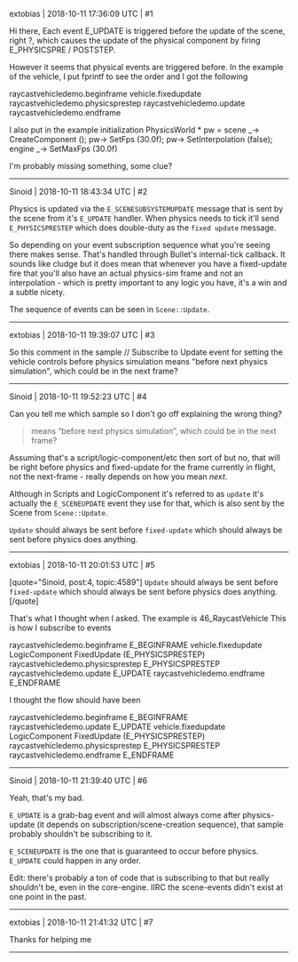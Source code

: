 extobias | 2018-10-11 17:36:09 UTC | #1

Hi there,
Each event E_UPDATE is triggered before the update of the scene, right ?, which causes the update of the physical component by firing E_PHYSICSPRE / POSTSTEP.

However it seems that physical events are triggered before. In the example of the vehicle, I put fprintf to see the order and I got the following

raycastvehicledemo.beginframe
vehicle.fixedupdate
raycastvehicledemo.physicsprestep
raycastvehicledemo.update
raycastvehicledemo.endframe

I also put in the example initialization
PhysicsWorld * pw = scene _-> CreateComponent <PhysicsWorld> ();
pw-> SetFps (30.0f);
pw-> SetInterpolation (false);
engine _-> SetMaxFps (30.0f)

I'm probably missing something, some clue?

-------------------------

Sinoid | 2018-10-11 18:43:34 UTC | #2

Physics is updated via the `E_SCENESUBSYSTEMUPDATE` message that is sent by the scene from it's `E_UPDATE` handler. When physics needs to tick it'll send `E_PHYSICSPRESTEP` which does double-duty as the `fixed update` message.

So depending on your event subscription sequence what you're seeing there makes sense. That's handled through Bullet's internal-tick callback. It sounds like cludge but it does mean that whenever you have a fixed-update fire that you'll also have an actual physics-sim frame and not an interpolation - which is pretty important to any logic you have, it's a win and a subtle nicety.

The sequence of events can be seen in `Scene::Update`.

-------------------------

extobias | 2018-10-11 19:39:07 UTC | #3

So this comment in the sample
// Subscribe to Update event for setting the vehicle controls before physics simulation
means "before next physics simulation", which could be in the next frame?

-------------------------

Sinoid | 2018-10-11 19:52:23 UTC | #4

Can you tell me which sample so I don't go off explaining the wrong thing?

> means “before next physics simulation”, which could be in the next frame?

Assuming that's a script/logic-component/etc then sort of but no, that will be right before physics and fixed-update for the frame currently in flight, not the next-frame - really depends on how you mean *next*.

Although in Scripts and LogicComponent it's referred to as `update` it's actually the `E_SCENEUPDATE` event they use for that, which is also sent by the Scene from `Scene::Update`.

`Update` should always be sent before `fixed-update` which should always be sent before physics does anything.

-------------------------

extobias | 2018-10-11 20:01:53 UTC | #5

[quote="Sinoid, post:4, topic:4589"]
`Update` should always be sent before `fixed-update` which should always be sent before physics does anything.
[/quote]

That's what I thought when I asked. The example is 46_RaycastVehicle
This is how I subscribe to events

raycastvehicledemo.beginframe        E_BEGINFRAME
vehicle.fixedupdate                            LogicComponent FixedUpdate (E_PHYSICSPRESTEP)
raycastvehicledemo.physicsprestep  E_PHYSICSPRESTEP
raycastvehicledemo.update               E_UPDATE
raycastvehicledemo.endframe           E_ENDFRAME

I thought the flow should have been

raycastvehicledemo.beginframe         E_BEGINFRAME
raycastvehicledemo.update                E_UPDATE
vehicle.fixedupdate                             LogicComponent FixedUpdate (E_PHYSICSPRESTEP)
raycastvehicledemo.physicsprestep   E_PHYSICSPRESTEP
raycastvehicledemo.endframe            E_ENDFRAME

-------------------------

Sinoid | 2018-10-11 21:39:40 UTC | #6

Yeah, that's my bad.

`E_UPDATE` is a grab-bag event and will almost always come after physics-update (it depends on subscription/scene-creation sequence), that sample probably shouldn't be subscribing to it. 

`E_SCENEUPDATE` is the one that is guaranteed to occur before physics. `E_UPDATE` could happen in any order.

Edit: there's probably a ton of code that is subscribing to that but really shouldn't be, even in the core-engine. IIRC the scene-events didn't exist at one point in the past.

-------------------------

extobias | 2018-10-11 21:41:32 UTC | #7

Thanks for helping me

-------------------------

